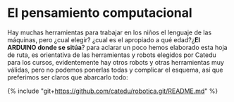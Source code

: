 
# El pensamiento computacional

Hay muchas herramientas para trabajar en los niños el lenguaje de las máquinas, pero ¿cual elegir? ¿cual es el apropiado a qué edad?¿**El ARDUINO donde se sitúa**? para aclarar un poco hemos elaborado esta hoja de ruta, es orientativa de las herramientas y robots elegidos por Catedu para los cursos, evidentemente hay otros robots y otras herramientas muy válidas, pero no podemos ponerlas todas y complicar el esquema, así que preferimos ser claros que abarcarlo todo:

{% include "git+https://github.com/catedu/robotica.git/README.md" %}

